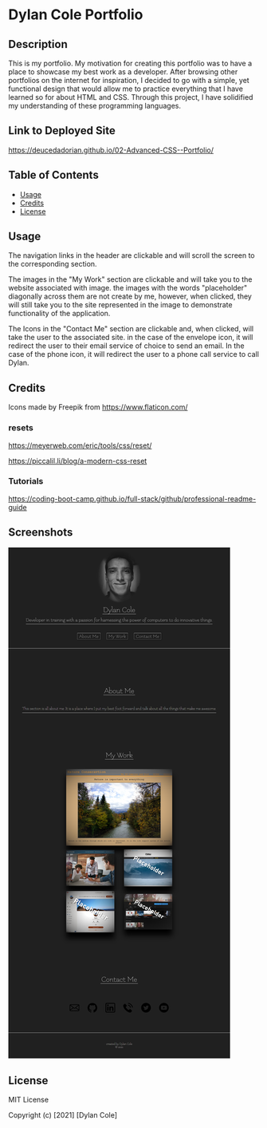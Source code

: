 # Dylan Cole Portfolio

## Description

This is my portfolio. My motivation for creating this portfolio was to have a place to showcase my best work as a developer. After browsing other portfolios on the internet for inspiration, I decided to go with a simple, yet functional design that would allow me to practice everything that I have learned so for about HTML and CSS. Through this project, I have solidified my understanding of these programming languages.

## Link to Deployed Site

https://deucedadorian.github.io/02-Advanced-CSS--Portfolio/

## Table of Contents
- [Usage](#usage)
- [Credits](#credits)
- [License](#license)

## Usage
The navigation links in the header are clickable and will scroll the screen to the corresponding section.

The images in the "My Work" section are clickable and will take you to the website associated with image. the images with the words "placeholder" diagonally across them are not create by me, however, when clicked, they will still take you to the site represented in the image to demonstrate functionality of the application.

The Icons in the "Contact Me" section are clickable and, when clicked, will take the user to the associated site. in the case of the envelope icon, it will redirect the user to their email service of choice to send an email. In the case of the phone icon, it will redirect the user to a phone call service to call Dylan.

## Credits

Icons made by Freepik from https://www.flaticon.com/

### resets

https://meyerweb.com/eric/tools/css/reset/

https://piccalil.li/blog/a-modern-css-reset

### Tutorials 

https://coding-boot-camp.github.io/full-stack/github/professional-readme-guide

## Screenshots

![Screenshot of deployed app](\assets\images\deucedadorian.github.io_02-Advanced-CSS--Portfolio_.png)

## License

MIT License

Copyright (c) [2021] [Dylan Cole]
